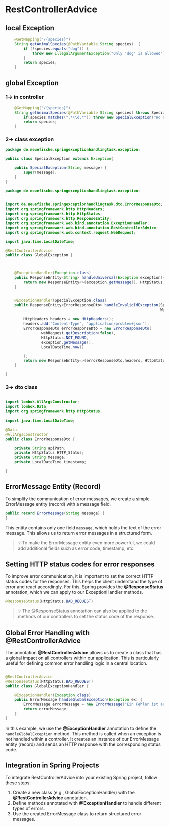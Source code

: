 
# RestControllerAdvice


## local Exception
```java
    @GetMapping("/{species}")
    String getAnimalSpecies(@PathVariable String species)  {
        if (!species.equals("dog")) {
            throw new IllegalArgumentException("Only 'dog' is allowed");
        }
        return species;
    }
```







## global Exception

### 1-> in controller
```java
    @GetMapping("/{species}")
    String getAnimalSpecies(@PathVariable String species) throws SpecialException {
        if(species.matches(".*\\d.*")) throw new SpecialException("no number");
        return species;
    }
```

### 2-> class exception

```java
package de.neuefische.springexceptionhandlingtask.exception;

public class SpecialException extends Exception{

    public SpecialException(String message) {
        super(message);
    }
}
```


```java
package de.neuefische.springexceptionhandlingtask.exception;


import de.neuefische.springexceptionhandlingtask.dto.ErrorResponseDto;
import org.springframework.http.HttpHeaders;
import org.springframework.http.HttpStatus;
import org.springframework.http.ResponseEntity;
import org.springframework.web.bind.annotation.ExceptionHandler;
import org.springframework.web.bind.annotation.RestControllerAdvice;
import org.springframework.web.context.request.WebRequest;

import java.time.LocalDateTime;

@RestControllerAdvice
public class GlobalException {



    @ExceptionHandler(Exception.class)
    public ResponseEntity<String> handleUniversal(Exception exception){
        return new ResponseEntity<>(exception.getMessage(), HttpStatus.INTERNAL_SERVER_ERROR);
    }


    @ExceptionHandler(SpecialException.class)
    public ResponseEntity<ErrorResponseDto> handleInvalidIdException(SpecialException exception,
                                                                     WebRequest webRequest){

        HttpHeaders headers = new HttpHeaders();
        headers.add("Content-Type", "application/problem+json");
        ErrorResponseDto errorResponseDto = new ErrorResponseDto(
                webRequest.getDescription(false),
                HttpStatus.NOT_FOUND,
                exception.getMessage(),
                LocalDateTime.now()

        );
        return new ResponseEntity<>(errorResponseDto,headers, HttpStatus.NOT_FOUND);
    }

}

```



### 3-> dto class 
```java

import lombok.AllArgsConstructor;
import lombok.Data;
import org.springframework.http.HttpStatus;

import java.time.LocalDateTime;

@Data
@AllArgsConstructor
public class ErrorResponseDto {

    private String apiPath;
    private HttpStatus HTTP_Status;
    private String Message;
    private LocalDateTime timestamp;

}

```


## ErrorMessage Entity (Record)

To simplify the communication of error messages, we create a simple ErrorMessage entity (record) with a message field.

```java
public record ErrorMessage(String message) {
}
```

This entity contains only one field `message`, which holds the text of the error message. This allows us to return error messages in a structured form.

> 💡 To make the ErrorMessage entity even more powerful, we could add additional fields such as error code, timestamp, etc.

## Setting HTTP status codes for error responses

To improve error communication, it is important to set the correct HTTP status codes for the responses. This helps the client understand the type of error and react accordingly. For this, Spring provides the **@ResponseStatus** annotation, which we can apply to our ExceptionHandler methods.

```java
@ResponseStatus(HttpStatus.BAD_REQUEST)
```

> 💡 The @ResponseStatus annotation can also be applied to the methods of our controllers to set the status code of the response.

## Global Error Handling with @RestControllerAdvice

The annotation **@RestControllerAdvice** allows us to create a class that has a global impact on all controllers within our application. This is particularly useful for defining common error handling logic in a central location.

```java

@RestControllerAdvice
@ResponseStatus(HttpStatus.BAD_REQUEST)
public class GlobalExceptionHandler {

    @ExceptionHandler(Exception.class)
    public ErrorMessage handleGlobalException(Exception ex) {
        ErrorMessage errorMessage = new ErrorMessage("Ein Fehler ist aufgetreten: " + ex.getMessage());
        return errorMessage;
    }
}
```

In this example, we use the **@ExceptionHandler** annotation to define the `handleGlobalException` method. This method is called when an exception is not handled within a controller. It creates an instance of our ErrorMessage entity (record) and sends an HTTP response with the corresponding status code.

## Integration in Spring Projects

To integrate RestControllerAdvice into your existing Spring project, follow these steps:

1. Create a new class (e.g., GlobalExceptionHandler) with the **@RestControllerAdvice** annotation.
2. Define methods annotated with **@ExceptionHandler** to handle different types of errors.
3. Use the created ErrorMessage class to return structured error messages.

